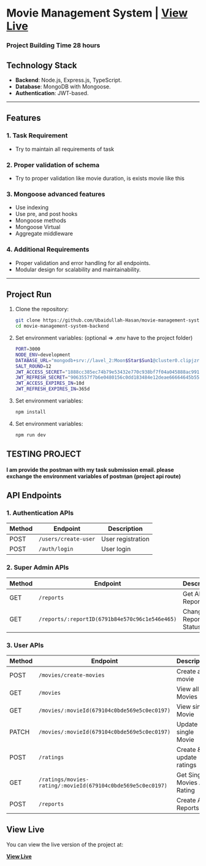 # Movie Management System | [**View Live**](https://movie-management-backend-topaz.vercel.app/)

### Project Building Time 28 hours

## Technology Stack

- **Backend**: Node.js, Express.js, TypeScript.
- **Database**: MongoDB with Mongoose.
- **Authentication**: JWT-based.
---

## Features

### 1. Task Requirement
- Try to maintain all requirements of task

### 2. Proper validation of schema
- Try to proper validation like movie duration, is exists movie like this

### 3. Mongoose advanced features
- Use indexing
- Use pre, and post hooks
- Mongoose methods
- Mongoose Virtual
- Aggregate middleware

### 4. Additional Requirements
- Proper validation and error handling for all endpoints.
- Modular design for scalability and maintainability.

---

## Project Run

1. Clone the repository:
   ```bash
   git clone https://github.com/Ubaidullah-Hasan/movie-management-system-backend.git
   cd movie-management-system-backend
2. Set environment variables: (optional => .env have to the project folder)
   ```bash
   PORT=3000
   NODE_ENV=development
   DATABASE_URL="mongodb+srv://lavel_2:Moon$Star$Sun1@cluster0.clipjzr.mongodb.net/movie_management_system?retryWrites=true&w=majority&appName=Cluster0"
   SALT_ROUND=12
   JWT_ACCESS_SECRET="1888cc385ec74b79e53432e770c938bf7f04a045888ac991091237d8566a89aa8af67cc64d99db95af1b02a2229edbecdb921f302d2cc8ff5dbe1e6b642f3330"
   JWT_REFRESH_SECRET="9063557f7b6e0480156c0dd183484e12deae66664645b556e35e5d4403b1860d6358d45a89ea5c0baea7ab215bac3c64405a87e5f428e102c3fdf2969f4d8047"
   JWT_ACCESS_EXPIRES_IN=10d
   JWT_REFRESH_EXPIRES_IN=365d
    ```
3. Set environment variables:
   ```bash
   npm install
    ```
4. Set environment variables:
   ```bash
   npm run dev
    ````

## TESTING PROJECT
#### I am provide the postman with my task submission email. please exchange the environment variables of postman (project api route) 

## API Endpoints

### 1. Authentication APIs

| **Method** | **Endpoint**     | **Description**   |
| ---------- | ---------------- | ----------------- |
| POST       | `/users/create-user` | User registration |
| POST       | `/auth/login`    | User login        |


### 2. Super Admin APIs

| **Method** | **Endpoint**        | **Description**           |
| ---------- | ------------------- | ------------------------- |
| GET        | `/reports`            | Get All Reports |
| GET        | `/reports/:reportID(6791b84e570c96c1e546e465)`  | Change Report Status |


### 3. User APIs

| **Method** | **Endpoint**        | **Description**                               |
| ---------- | ------------------- | --------------------------------------------- |
| POST        | `/movies/create-movies`            | Create a movie      |
| GET        | `/movies`            | View all Movies       |
| GET        | `/movies/:movieId(679104c0bde569e5c0ec0197)`            | View single Movie  |
| PATCH        | `/movies/:movieId(679104c0bde569e5c0ec0197)`            | Update single Movie  |
| POST        | `/ratings`            | Create & update ratings |
| GET        | `/ratings/movies-rating/:movieId(679104c0bde569e5c0ec0197)`            | Get Single Movies All Rating |
| POST        | `/reports`            | Create All Reports |


## View Live

You can view the live version of the project at:

[**View Live**](https://movie-management-backend-topaz.vercel.app/)
